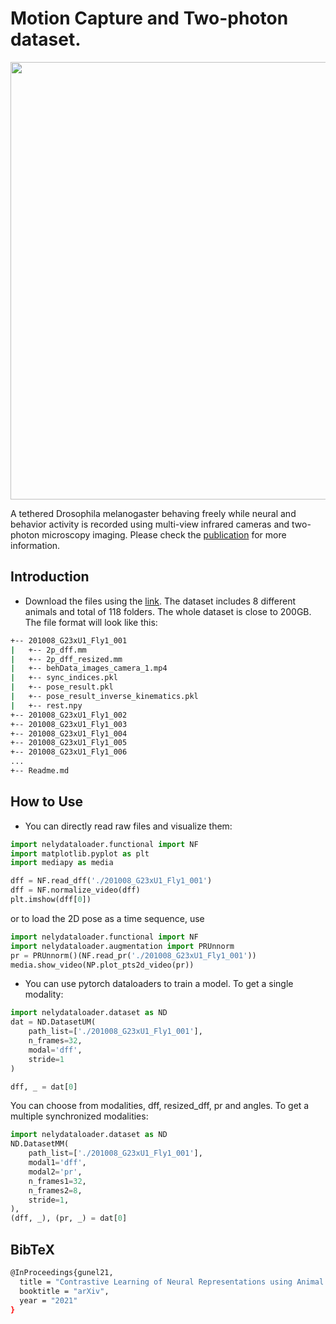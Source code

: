 
# Motion Capture and Two-photon dataset.

<p align="center">
  <img src="https://user-images.githubusercontent.com/20509861/132999255-34327a13-7ea2-4391-8af9-f00e71f5a14d.png" width="700">
</p>

A tethered Drosophila melanogaster behaving freely while neural and behavior activity is recorded using multi-view infrared cameras and two-photon microscopy imaging. Please check the [publication](todo) for more information.

## Introduction

- Download the files using the [link](todo). The dataset includes 8 different animals and total of 118 folders. The whole dataset is close to 200GB. 
The file format will look like this:

```sh
+-- 201008_G23xU1_Fly1_001
|   +-- 2p_dff.mm
|   +-- 2p_dff_resized.mm
|   +-- behData_images_camera_1.mp4
|   +-- sync_indices.pkl
|   +-- pose_result.pkl
|   +-- pose_result_inverse_kinematics.pkl
|   +-- rest.npy
+-- 201008_G23xU1_Fly1_002
+-- 201008_G23xU1_Fly1_003
+-- 201008_G23xU1_Fly1_004
+-- 201008_G23xU1_Fly1_005 
+-- 201008_G23xU1_Fly1_006
...
+-- Readme.md
```

## How to Use

- You can directly read raw files and visualize them:

```python
import nelydataloader.functional import NF
import matplotlib.pyplot as plt
import mediapy as media

dff = NF.read_dff('./201008_G23xU1_Fly1_001')
dff = NF.normalize_video(dff)
plt.imshow(dff[0])
```
or to load the 2D pose as a time sequence, use

```python
import nelydataloader.functional import NF
import nelydataloader.augmentation import PRUnnorm
pr = PRUnnorm()(NF.read_pr('./201008_G23xU1_Fly1_001'))
media.show_video(NP.plot_pts2d_video(pr))
```
- You can use pytorch dataloaders to train a model. To get a single modality:
```python
import nelydataloader.dataset as ND
dat = ND.DatasetUM(
    path_list=['./201008_G23xU1_Fly1_001'],
    n_frames=32,
    modal='dff',
    stride=1
)

dff, _ = dat[0]
```

You can choose from modalities, dff, resized_dff, pr and angles. To get a multiple synchronized modalities: 

```python
import nelydataloader.dataset as ND
ND.DatasetMM(
    path_list=['./201008_G23xU1_Fly1_001'],
    modal1='dff',
    modal2='pr',
    n_frames1=32,
    n_frames2=8,
    stride=1,
),
(dff, _), (pr, _) = dat[0]
```

## BibTeX
```bash
@InProceedings{gunel21,
  title = "Contrastive Learning of Neural Representations using Animal Behavior",
  booktitle = "arXiv",
  year = "2021"
}
```
